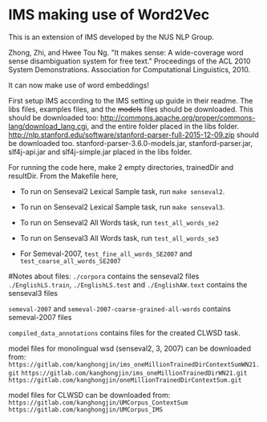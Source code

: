 IMS making use of Word2Vec
=========================

This is an extension of IMS developed by the NUS NLP Group.

Zhong, Zhi, and Hwee Tou Ng. "It makes sense: A wide-coverage word sense disambiguation system for free text." Proceedings of the ACL 2010 System Demonstrations. Association for Computational Linguistics, 2010.


It can now make use of word embeddings!

First setup IMS according to the IMS setting up guide in their readme.
The libs files, examples files, and the ~~models~~ files should be downloaded.
This should be downloaded too: http://commons.apache.org/proper/commons-lang/download_lang.cgi, and the entire folder placed in the libs folder. 
 http://nlp.stanford.edu/software/stanford-parser-full-2015-12-09.zip should be downloaded too. stanford-parser-3.6.0-models.jar, stanford-parser.jar, slf4j-api.jar and slf4j-simple.jar placed in the libs folder.


For running the code here, make 2 empty directories, trainedDir and resultDir.
From the Makefile here,
* To run on Senseval2 Lexical Sample task, run `make senseval2`.
* To run on Senseval2 Lexical Sample task, run `make senseval3`.

* To run on Senseval2 All Words task, run `test_all_words_se2`
* To run on Senseval3 All Words task, run `test_all_words_se3`
* For Semeval-2007, `test_fine_all_words_SE2007` and `test_coarse_all_words_SE2007`


#Notes about files:
`./corpora` contains the senseval2 files
`./EnglishLS.train`, `./EnglishLS.test` and `./EnglishAW.text` contains the senseval3 files

`semeval-2007` and `semeval-2007-coarse-grained-all-words` contains semeval-2007 files

`compiled_data_annotations` contains files for the created CLWSD task. 

model files for monolingual wsd (senseval2, 3, 2007) can be downloaded from:
`https://gitlab.com/kanghongjin/ims_oneMillionTrainedDirContextSumWN21.git`
`https://gitlab.com/kanghongjin/ims_oneMillionTrainedDirWN21.git`
`https://gitlab.com/kanghongjin/oneMillionTrainedDirContextSum.git `

model files for CLWSD can be downloaded from:
`https://gitlab.com/kanghongjin/UMCorpus_ContextSum`
`https://gitlab.com/kanghongjin/UMCorpus_IMS`


